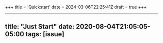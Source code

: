 +++
title = 'Quickstart'
date = 2024-03-06T22:25:41Z
draft = true
+++

---
title: "Just Start"
date: 2020-08-04T21:05:05-05:00
tags: [issue]
---